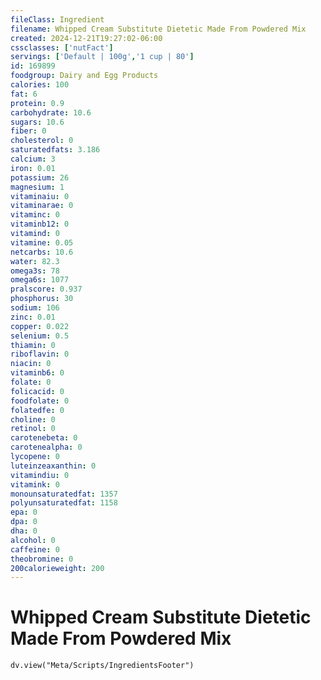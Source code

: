 ```yaml
---
fileClass: Ingredient
filename: Whipped Cream Substitute Dietetic Made From Powdered Mix
created: 2024-12-21T19:27:02-06:00
cssclasses: ['nutFact']
servings: ['Default | 100g','1 cup | 80']
id: 169899
foodgroup: Dairy and Egg Products
calories: 100
fat: 6
protein: 0.9
carbohydrate: 10.6
sugars: 10.6
fiber: 0
cholesterol: 0
saturatedfats: 3.186
calcium: 3
iron: 0.01
potassium: 26
magnesium: 1
vitaminaiu: 0
vitaminarae: 0
vitaminc: 0
vitaminb12: 0
vitamind: 0
vitamine: 0.05
netcarbs: 10.6
water: 82.3
omega3s: 78
omega6s: 1077
pralscore: 0.937
phosphorus: 30
sodium: 106
zinc: 0.01
copper: 0.022
selenium: 0.5
thiamin: 0
riboflavin: 0
niacin: 0
vitaminb6: 0
folate: 0
folicacid: 0
foodfolate: 0
folatedfe: 0
choline: 0
retinol: 0
carotenebeta: 0
carotenealpha: 0
lycopene: 0
luteinzeaxanthin: 0
vitamindiu: 0
vitamink: 0
monounsaturatedfat: 1357
polyunsaturatedfat: 1158
epa: 0
dpa: 0
dha: 0
alcohol: 0
caffeine: 0
theobromine: 0
200calorieweight: 200
---
```


# Whipped Cream Substitute Dietetic Made From Powdered Mix

```dataviewjs
dv.view("Meta/Scripts/IngredientsFooter")
```